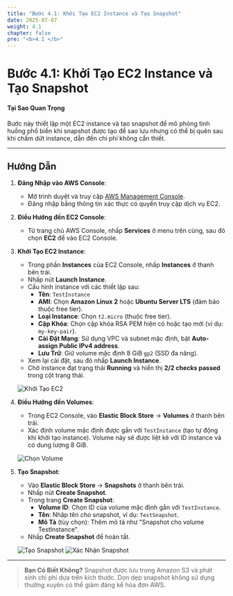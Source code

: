 ```yaml
---
title: "Bước 4.1: Khởi Tạo EC2 Instance và Tạo Snapshot"
date: 2025-07-07
weight: 4.1
chapter: false
pre: "<b>4.1 </b>"
---
```


# Bước 4.1: Khởi Tạo EC2 Instance và Tạo Snapshot

#### Tại Sao Quan Trọng

Bước này thiết lập một EC2 instance và tạo snapshot để mô phỏng tình huống phổ biến khi snapshot được tạo để sao lưu nhưng có thể bị quên sau khi chấm dứt instance, dẫn đến chi phí không cần thiết.

---

## Hướng Dẫn

1. **Đăng Nhập vào AWS Console**:
   - Mở trình duyệt và truy cập [AWS Management Console](https://aws.amazon.com/console/).
   - Đăng nhập bằng thông tin xác thực có quyền truy cập dịch vụ EC2.

2. **Điều Hướng đến EC2 Console**:
   - Từ trang chủ AWS Console, nhấp **Services** ở menu trên cùng, sau đó chọn **EC2** để vào EC2 Console.

3. **Khởi Tạo EC2 Instance**:
   - Trong phần **Instances** của EC2 Console, nhấp **Instances** ở thanh bên trái.
   - Nhấp nút **Launch Instance**.
   - Cấu hình instance với các thiết lập sau:
     - **Tên**: `TestInstance`
     - **AMI**: Chọn **Amazon Linux 2** hoặc **Ubuntu Server LTS** (đảm bảo thuộc free tier).
     - **Loại Instance**: Chọn `t2.micro` (thuộc free tier).
     - **Cặp Khóa**: Chọn cặp khóa RSA PEM hiện có hoặc tạo mới (ví dụ: `my-key-pair`).
     - **Cài Đặt Mạng**: Sử dụng VPC và subnet mặc định, bật **Auto-assign Public IPv4 address**.
     - **Lưu Trữ**: Giữ volume mặc định 8 GiB `gp2` (SSD đa năng).
   - Xem lại cài đặt, sau đó nhấp **Launch Instance**.
   - Chờ instance đạt trạng thái **Running** và hiển thị **2/2 checks passed** trong cột trạng thái.

   ![Khởi Tạo EC2](/images/ec2_launch.png?featherlight=false&width=90pc)

4. **Điều Hướng đến Volumes**:
   - Trong EC2 Console, vào **Elastic Block Store** → **Volumes** ở thanh bên trái.
   - Xác định volume mặc định được gắn với `TestInstance` (tạo tự động khi khởi tạo instance). Volume này sẽ được liệt kê với ID instance và có dung lượng 8 GiB.

   ![Chọn Volume](/images/volume_selection.png?featherlight=false&width=90pc)

5. **Tạo Snapshot**:
   - Vào **Elastic Block Store** → **Snapshots** ở thanh bên trái.
   - Nhấp nút **Create Snapshot**.
   - Trong trang **Create Snapshot**:
     - **Volume ID**: Chọn ID của volume mặc định gắn với `TestInstance`.
     - **Tên**: Nhập tên cho snapshot, ví dụ: `TestSnapshot`.
     - **Mô Tả** (tùy chọn): Thêm mô tả như "Snapshot cho volume TestInstance".
   - Nhấp **Create Snapshot** để hoàn tất.

   ![Tạo Snapshot](/images/snapshot_creation.png?featherlight=false&width=90pc)
   ![Xác Nhận Snapshot](/images/snapshot_confirmation.png?featherlight=false&width=90pc)

---

> **Bạn Có Biết Không?** Snapshot được lưu trong Amazon S3 và phát sinh chi phí dựa trên kích thước. Dọn dẹp snapshot không sử dụng thường xuyên có thể giảm đáng kể hóa đơn AWS.